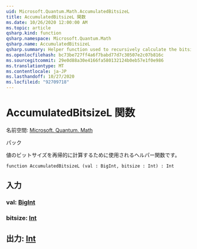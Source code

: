 ```yaml
---
uid: Microsoft.Quantum.Math.AccumulatedBitsizeL
title: AccumulatedBitsizeL 関数
ms.date: 10/26/2020 12:00:00 AM
ms.topic: article
qsharp.kind: function
qsharp.namespace: Microsoft.Quantum.Math
qsharp.name: AccumulatedBitsizeL
qsharp.summary: Helper function used to recursively calculate the bitsize of a value.
ms.openlocfilehash: bc73be727ff4a6f7babd77d7c30507e2c07b816c
ms.sourcegitcommit: 29e0d88a30e4166fa580132124b0eb57e1f0e986
ms.translationtype: MT
ms.contentlocale: ja-JP
ms.lasthandoff: 10/27/2020
ms.locfileid: "92709718"
---
```

# <a name="accumulatedbitsizel-function"></a>AccumulatedBitsizeL 関数

名前空間: [Microsoft. Quantum. Math](xref:Microsoft.Quantum.Math)

パック [](https://nuget.org/packages/)


値のビットサイズを再帰的に計算するために使用されるヘルパー関数です。

```qsharp
function AccumulatedBitsizeL (val : BigInt, bitsize : Int) : Int
```


## <a name="input"></a>入力

### <a name="val--bigint"></a>val: [BigInt](xref:microsoft.quantum.lang-ref.bigint)




### <a name="bitsize--int"></a>bitsize: [Int](xref:microsoft.quantum.lang-ref.int)





## <a name="output--int"></a>出力: [Int](xref:microsoft.quantum.lang-ref.int)

